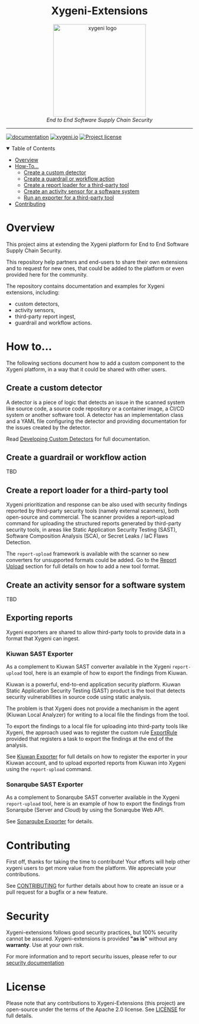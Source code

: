 
<div align="center">
  <h1>Xygeni-Extensions</h1>
  <img src="img/xygeni.logo.png" alt="xygeni logo" width="250"/><br/>
  <i>End to End Software Supply Chain Security</i>
</div>

---

[![documentation](https://img.shields.io/badge/documentation-blue.svg)](https://docs.xygeni.io/)
[![xygeni.io](https://img.shields.io/badge/website-blue.svg)](https://xygeni.io/)
[![Project license](https://img.shields.io/github/license/xygeni/xygeni-extensions?style=flat-square)](LICENSE.md)

<details open="open">
<summary>Table of Contents</summary>

- [Overview](#overview)
- [How-To...](#how-to)
  - [Create a custom detector](#create-a-custom-detector) 
  - [Create a guardrail or workflow action](#create-a-guardrail-or-workflow-action)
  - [Create a report loader for a third-party tool](#create-a-report-loader-for-a-third-party-tool)
  - [Create an activity sensor for a software system](#create-an-activity-sensor-for-a-software-system)
  - [Run an exporter for a third-party tool](#exporting-reports)
- [Contributing](#contributing)

</details>

# Overview 

This project aims at extending the Xygeni platform for End to End Software Supply Chain Security. 

This repository help partners and end-users to share their own extensions and to request for new ones, that could be added to the platform or even provided here for the community.

The repository contains documentation and examples for Xygeni extensions, including:

- custom detectors,
- activity sensors,
- third-party report ingest, 
- guardrail and workflow actions.

# How to...

The following sections document how to add a custom component to the Xygeni platform, in a way that it could be shared with other users.

## Create a custom detector

A detector is a piece of logic that detects an issue in the scanned system like source code, a source code repository or a container image, a CI/CD system or another software tool. A detector has an implementation class and a YAML file configuring the detector and providing documentation for the issues created by the detector.

Read [Developing Custom Detectors](https://docs.xygeni.io/xydocs/developers/custom_detectors.html) for full documentation.

## Create a guardrail or workflow action

TBD

## Create a report loader for a third-party tool

Xygeni prioritization and response can be also used with security findings reported by third-party security tools (namely external scanners), both open-source and commercial. The scanner provides a report-upload command for uploading the structured reports generated by third-party security tools, in areas like Static Application Security Testing (SAST), Software Composition Analysis (SCA), or Secret Leaks / IaC Flaws Detection.

The `report-upload` framework is available with the scanner so new converters for unsupported formats could be added. Go to the [Report Upload](extensions/report_upload/README.md) section for full details on how to add a new tool format.

## Create an activity sensor for a software system

TBD


## Exporting reports

Xygeni exporters are shared to allow third-party tools to provide data in a format that Xygeni can ingest. 

### Kiuwan SAST Exporter

As a complement to Kiuwan SAST converter available in the Xygeni `report-upload` tool, here is an example of how to export the findings from Kiuwan.

Kiuwan is a powerful, end-to-end application security platform. Kiuwan Static Application Security Testing (SAST) product is the tool that detects security vulnerabilities in source code using static analysis.

The problem is that Xygeni does not provide a mechanism in the agent (Kiuwan Local Analyzer) for writing to a local file the findings from the tool.

To export the findings to a local file for uploading into third-party tools like Xygeni, the approach used was to register the custom rule [ExportRule](src/main/java/ext/kiuwan/ExportRule.java) provided that registers a task to export the findings at the end of the analysis.

See [Kiuwan Exporter](kiuwan/README.md) for full details on how to register the exporter in your Kiuwan account, and to upload exported reports from Kiuwan into Xygeni using the `report-upload` command.

### Sonarqube SAST Exporter

As a complement to Sonarqube SAST converter available in the Xygeni `report-upload` tool, here is an example of how to export the findings from Sonarqube (Server and Cloud) by using the Sonarqube Web API.

See [Sonarqube Exporter](extensions/exporter/sonarqube/README.md) for details.

# Contributing

First off, thanks for taking the time to contribute! Your efforts will help other xygeni users to get more value from the platform. We appreciate your contributions.

See [CONTRIBUTING](CONTRIBUTING.md) for further details about how to create an issue or a pull request for a bugfix or a new feature. 

# Security

Xygeni-extensions follows good security practices, but 100% security cannot be assured. Xygeni-extensions is provided **"as is"** without any **warranty**. Use at your own risk.

For more information and to report securitu issues, please refer to our [security documentation]()

# License

Please note that any contributions to Xygeni-Extensions (this project) are open-source under the terms of the Apache 2.0 license. 
See [LICENSE](LICENSE.md) for full details.